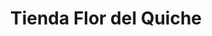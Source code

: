 ---
title: "Tienda Flor del Quiche"
url: /quetzaltenango/tienda-flor-del-quiche/
shop: Allgemein
---